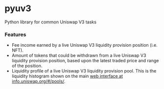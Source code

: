 # pyuv3
Python library for common Uniswap V3 tasks

### Features

- Fee income earned by a live Uniswap V3 liquidity provision position (i.e. NFT).
- Amount of tokens that could be withdrawn from a live Uniswap V3 liquidity provision position, based upon the latest traded price and range of the position.
- Liquidity profile of a live Uniswap V3 liquidity provision pool. This is the liquidity histogram shown on the main [web interface at info.uniswap.org/#/pools/](https://info.uniswap.org/#/pools).

